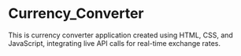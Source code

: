 # Currency_Converter
This is currency converter application created using HTML, CSS, and JavaScript, integrating live API calls for real-time exchange rates.
